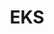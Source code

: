 ---
category: TechSavvy
parent: /TechSavvy/AWS/ESK
parentTitle: ESK
sidebar_label: EKS
title: EKS
---